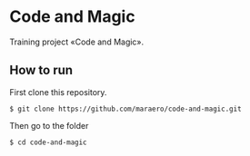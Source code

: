 # Code and Magic

Training project «Code and Magic».

## How to run

First clone this repository.
```
$ git clone https://github.com/maraero/code-and-magic.git
```
Then go to the folder
```
$ cd code-and-magic
```
